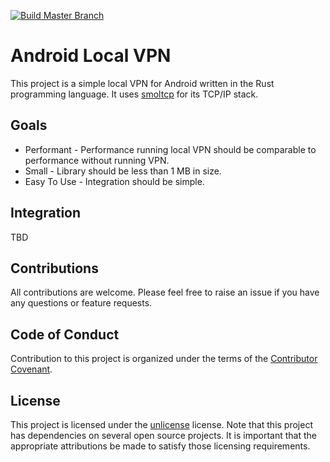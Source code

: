 [![Build Master Branch](https://github.com/JonForShort/android-local-vpn/actions/workflows/build-master.yml/badge.svg)](https://github.com/JonForShort/android-local-vpn/actions/workflows/build-master.yml)

# Android Local VPN

This project is a simple local VPN for Android written in the Rust programming language.  It uses [smoltcp](https://github.com/smoltcp-rs/smoltcp) for its TCP/IP stack.

## Goals

* Performant - Performance running local VPN should be comparable to performance without running VPN.
* Small - Library should be less than 1 MB in size.
* Easy To Use - Integration should be simple.

## Integration

TBD

## Contributions

All contributions are welcome.  Please feel free to raise an issue if you have any questions or feature requests.

## Code of Conduct

Contribution to this project is organized under the terms of the [Contributor Covenant](https://www.contributor-covenant.org/).

## License

This project is licensed under the [unlicense](https://unlicense.org/) license.  Note that this project has dependencies on several open source projects.  It is important that the appropriate attributions be made to satisfy those licensing requirements.
